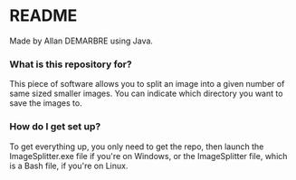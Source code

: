 # README #

Made by Allan DEMARBRE using Java.

### What is this repository for? ###

This piece of software allows you to split an image into a given number of same sized smaller images. You can indicate which directory you want to save the images to.

### How do I get set up? ###

To get everything up, you only need to get the repo, then launch the ImageSplitter.exe file if you're on Windows, or the ImageSplitter file, which is a Bash file, if you're on Linux.